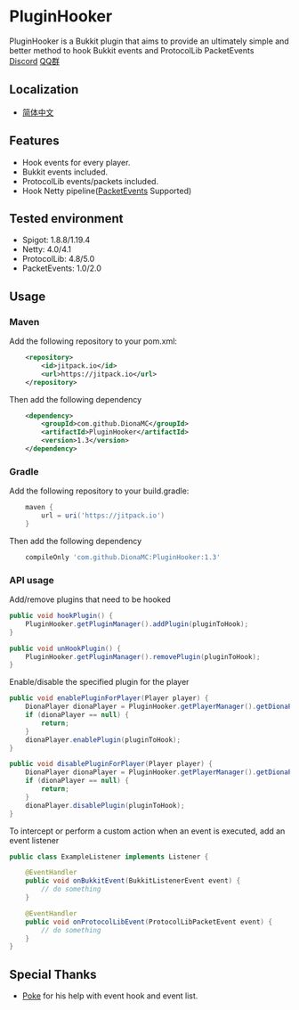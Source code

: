 # PluginHooker

PluginHooker is a Bukkit plugin that aims to provide an ultimately simple and better method to hook Bukkit events and ProtocolLib PacketEvents  
[Discord](https://discord.gg/fdmkfts)
[QQ群](https://jq.qq.com/?_wv=1027&k=dhEQrZZW)

## Localization

* [简体中文](README_zh_CN.md)

## Features

* Hook events for every player.
* Bukkit events included.
* ProtocolLib events/packets included.
* Hook Netty pipeline([PacketEvents](https://github.com/retrooper/packetevents) Supported)

## Tested environment

* Spigot: 1.8.8/1.19.4
* Netty: 4.0/4.1
* ProtocolLib: 4.8/5.0
* PacketEvents: 1.0/2.0

## Usage

### Maven
Add the following repository to your pom.xml:

```xml
    <repository>
        <id>jitpack.io</id>
        <url>https://jitpack.io</url>
    </repository>
```

Then add the following dependency

```xml
    <dependency>
        <groupId>com.github.DionaMC</groupId>
        <artifactId>PluginHooker</artifactId>
        <version>1.3</version>
    </dependency>
```
### Gradle
Add the following repository to your build.gradle:
```groovy
    maven {
        url = uri('https://jitpack.io')
    }
```

Then add the following dependency

```groovy
    compileOnly 'com.github.DionaMC:PluginHooker:1.3'
```

### API usage

Add/remove plugins that need to be hooked

```java
public void hookPlugin() {
    PluginHooker.getPluginManager().addPlugin(pluginToHook);
}

public void unHookPlugin() {
    PluginHooker.getPluginManager().removePlugin(pluginToHook);
}
```

Enable/disable the specified plugin for the player

```java
public void enablePluginForPlayer(Player player) {
    DionaPlayer dionaPlayer = PluginHooker.getPlayerManager().getDionaPlayer(player);
    if (dionaPlayer == null) {
        return;
    }
    dionaPlayer.enablePlugin(pluginToHook);
}

public void disablePluginForPlayer(Player player) {
    DionaPlayer dionaPlayer = PluginHooker.getPlayerManager().getDionaPlayer(player);
    if (dionaPlayer == null) {
        return;
    }
    dionaPlayer.disablePlugin(pluginToHook);
}
```

To intercept or perform a custom action when an event is executed, add an event listener

```java
public class ExampleListener implements Listener {

    @EventHandler
    public void onBukkitEvent(BukkitListenerEvent event) {
        // do something
    }

    @EventHandler
    public void onProtocolLibEvent(ProtocolLibPacketEvent event) {
        // do something
    }
}
```

## Special Thanks

* [Poke](https://github.com/Pokemonplatin) for his help with event hook and event list.
